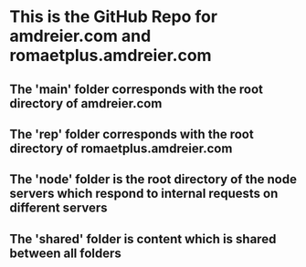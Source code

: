 # This is the GitHub Repo for amdreier.com and romaetplus.amdreier.com
## The 'main' folder corresponds with the root directory of amdreier.com
## The 'rep' folder corresponds with the root directory of romaetplus.amdreier.com
## The 'node' folder is the root directory of the node servers which respond to internal requests on different servers
## The 'shared' folder is content which is shared between all folders
